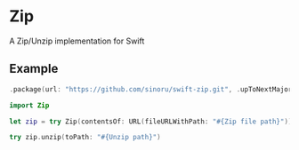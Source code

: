 # Zip
A Zip/Unzip implementation for Swift

## Example
```swift
.package(url: "https://github.com/sinoru/swift-zip.git", .upToNextMajor(from: "0.0.1")),
```

```swift
import Zip

let zip = try Zip(contentsOf: URL(fileURLWithPath: "#{Zip file path}"))

try zip.unzip(toPath: "#{Unzip path}")
```
